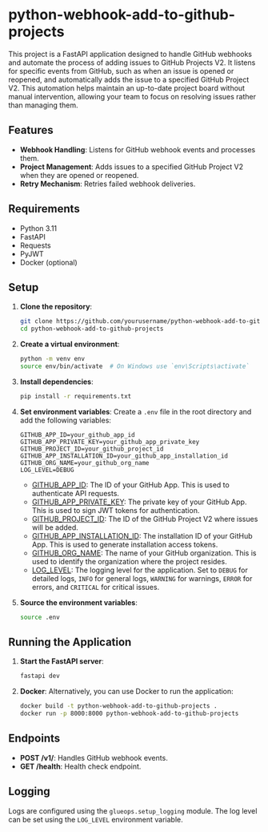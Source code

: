 # python-webhook-add-to-github-projects


This project is a FastAPI application designed to handle GitHub webhooks and automate the process of adding issues to GitHub Projects V2. It listens for specific events from GitHub, such as when an issue is opened or reopened, and automatically adds the issue to a specified GitHub Project V2. This automation helps maintain an up-to-date project board without manual intervention, allowing your team to focus on resolving issues rather than managing them.

## Features

- **Webhook Handling**: Listens for GitHub webhook events and processes them.
- **Project Management**: Adds issues to a specified GitHub Project V2 when they are opened or reopened.
- **Retry Mechanism**: Retries failed webhook deliveries.

## Requirements

- Python 3.11
- FastAPI
- Requests
- PyJWT
- Docker (optional)

## Setup

1. **Clone the repository**:
    ```sh
    git clone https://github.com/yourusername/python-webhook-add-to-github-projects.git
    cd python-webhook-add-to-github-projects
    ```

2. **Create a virtual environment**:
    ```sh
    python -m venv env
    source env/bin/activate  # On Windows use `env\Scripts\activate`
    ```

3. **Install dependencies**:
    ```sh
    pip install -r requirements.txt
    ```

4. **Set environment variables**:
    Create a `.env` file in the root directory and add the following variables:
    ```env
    GITHUB_APP_ID=your_github_app_id
    GITHUB_APP_PRIVATE_KEY=your_github_app_private_key
    GITHUB_PROJECT_ID=your_github_project_id
    GITHUB_APP_INSTALLATION_ID=your_github_app_installation_id
    GITHUB_ORG_NAME=your_github_org_name
    LOG_LEVEL=DEBUG
    ```

    - [GITHUB_APP_ID](http://_vscodecontentref_/0): The ID of your GitHub App. This is used to authenticate API requests.
    - [GITHUB_APP_PRIVATE_KEY](http://_vscodecontentref_/1): The private key of your GitHub App. This is used to sign JWT tokens for authentication.
    - [GITHUB_PROJECT_ID](http://_vscodecontentref_/2): The ID of the GitHub Project V2 where issues will be added.
    - [GITHUB_APP_INSTALLATION_ID](http://_vscodecontentref_/3): The installation ID of your GitHub App. This is used to generate installation access tokens.
    - [GITHUB_ORG_NAME](http://_vscodecontentref_/4): The name of your GitHub organization. This is used to identify the organization where the project resides.
    - [LOG_LEVEL](http://_vscodecontentref_/5): The logging level for the application. Set to `DEBUG` for detailed logs, `INFO` for general logs, `WARNING` for warnings, `ERROR` for errors, and `CRITICAL` for critical issues.


5. **Source the environment variables**:
    ```sh
    source .env
    ```

## Running the Application

1. **Start the FastAPI server**:
    ```sh
    fastapi dev
    ```

2. **Docker**:
    Alternatively, you can use Docker to run the application:
    ```sh
    docker build -t python-webhook-add-to-github-projects .
    docker run -p 8000:8000 python-webhook-add-to-github-projects
    ```

## Endpoints

- **POST /v1/**: Handles GitHub webhook events.
- **GET /health**: Health check endpoint.

## Logging

Logs are configured using the `glueops.setup_logging` module. The log level can be set using the `LOG_LEVEL` environment variable.